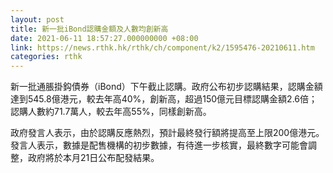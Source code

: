 ```yaml
---
layout: post
title: 新一批iBond認購金額及人數均創新高
date: 2021-06-11 18:57:27.000000000 +08:00
link: https://news.rthk.hk/rthk/ch/component/k2/1595476-20210611.htm
categories: rthk
---
```


新一批通脹掛鈎債券（iBond）下午截止認購。政府公布初步認購結果，認購金額達到545.8億港元，較去年高40%，創新高，超過150億元目標認購金額2.6倍；認購人數約71.7萬人，較去年高55%，同樣創新高。

政府發言人表示，由於認購反應熱烈，預計最終發行額將提高至上限200億港元。發言人表示，數據是配售機構的初步數據，有待進一步核實，最終數字可能會調整，政府將於本月21日公布配發結果。

